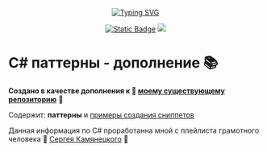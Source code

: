 <p align="center">
    <p align="center">
        <a href="https://git.io/typing-svg"><img src="https://readme-typing-svg.demolab.com?font=Fira+Code&pause=1000&center=true&vCenter=true&width=435&lines=%D0%9F%D0%BE%D0%B2%D1%82%D0%BE%D1%80%D0%B5%D0%BD%D0%B8%D0%B5+-+%D0%BC%D0%B0%D1%82%D1%8C+%D1%83%D1%87%D0%B5%D0%BD%D0%B8%D1%8F" alt="Typing SVG" /></a>
    </p>
    <p align="center">
        <a href="https://sites.google.com/view/dvurechensky" target="_blank"><img alt="Static Badge" src="https://img.shields.io/badge/Dvurechensky-N-blue"></a>
        <img src="https://img.shields.io/badge/Csharp-VS2022-blue?logo=csharp&logoColor=FFFF00">
    </p>
</p>

# C# паттерны - дополнение  📚

**Создано в качестве дополнения к 🌟 [моему существующему репозиторию](https://www.dvurechensky.pro/dvurechensky_pro/PatternsCSharpProgramming)** 🌟

Содержит: **паттерны** и [примеры создания сниппетов](Patterns/Pattern_1-Синглтон(Singleton)/MySnippet.snippet)

Данная информация по C# проработанна мной с плейлиста грамотного человека 👊 [Сергея Камянецкого](https://www.youtube.com/playlist?list=PLsV7KW4r_oBAxqpJ0IyfJw16GBZXJvLKg) 👊